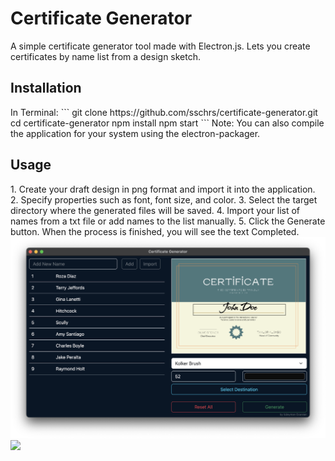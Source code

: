 # Certificate Generator
A simple certificate generator tool made with Electron.js. Lets you create certificates by name list from a design sketch.

<h2>Installation</h2>
In Terminal:
```
git clone https://github.com/sschrs/certificate-generator.git
cd certificate-generator
npm install
npm start
```
Note: You can also compile the application for your system using the electron-packager.

<h2>Usage</h2>
1. Create your draft design in png format and import it into the application.
2. Specify properties such as font, font size, and color.
3. Select the target directory where the generated files will be saved.
4. Import your list of names from a txt file or add names to the list manually.
5. Click the Generate button. When the process is finished, you will see the text Completed.

<img src="https://raw.githubusercontent.com/sschrs/certificate-generator/main/screenshots/app.png">
<img src="https://raw.githubusercontent.com/sschrs/certificate-generator/main/screenshots/results.png">